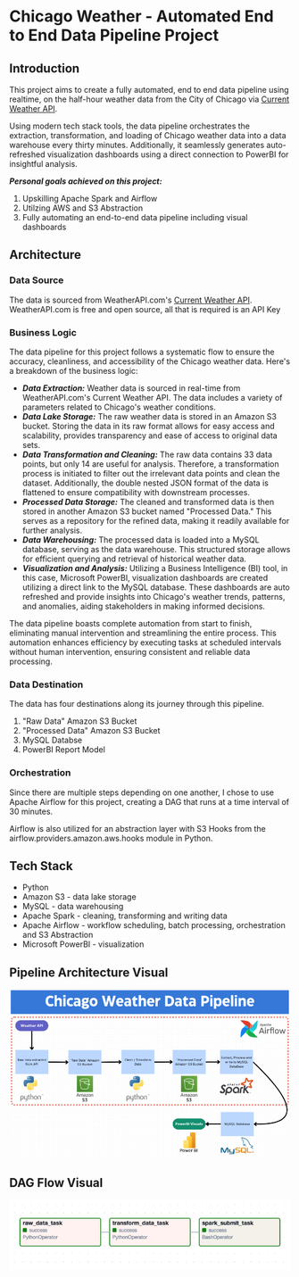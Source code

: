 # Chicago Weather - Automated End to End Data Pipeline Project

## Introduction
This project aims to create a fully automated, end to end data pipeline using realtime, on the half-hour weather data from the City of Chicago via [Current Weather API](https://www.weatherapi.com/docs/). 

Using modern tech stack tools, the data pipeline orchestrates the extraction, transformation, and loading of Chicago weather data into a data warehouse every thirty minutes. Additionally, it seamlessly generates auto-refreshed visualization dashboards using a direct connection to PowerBI for insightful analysis.

***Personal goals achieved on this project:***
 1. Upskilling Apache Spark and Airflow
 2. Utilzing AWS and S3 Abstraction
 3. Fully automating an end-to-end data pipeline including visual dashboards

## Architecture

### Data Source
The data is sourced from WeatherAPI.com's [Current Weather API](https://www.weatherapi.com/docs/). WeatherAPI.com is free and open source, all that is required is an API Key

### Business Logic
The data pipeline for this project follows a systematic flow to ensure the accuracy, cleanliness, and accessibility of the Chicago weather data. Here's a breakdown of the business logic:

- ***Data Extraction:*** Weather data is sourced in real-time from WeatherAPI.com's Current Weather API. The data includes a variety of parameters related to Chicago's weather conditions.
- ***Data Lake Storage:*** The raw weather data is stored in an Amazon S3 bucket. Storing the data in its raw format allows for easy access and scalability, provides transparency and ease of access to original data sets.
- ***Data Transformation and Cleaning:*** The raw data contains 33 data points, but only 14 are useful for analysis. Therefore, a transformation process is initiated to filter out the irrelevant data points and clean the dataset. Additionally, the double nested JSON format of the data is flattened to ensure compatibility with downstream processes.
- ***Processed Data Storage:*** The cleaned and transformed data is then stored in another Amazon S3 bucket named "Processed Data." This serves as a repository for the refined data, making it readily available for further analysis.
- ***Data Warehousing:*** The processed data is loaded into a MySQL database, serving as the data warehouse. This structured storage allows for efficient querying and retrieval of historical weather data.
- ***Visualization and Analysis:*** Utilizing a Business Intelligence (BI) tool, in this case, Microsoft PowerBI, visualization dashboards are created utilizing a direct link to the MySQL database. These dashboards are auto refreshed and provide insights into Chicago's weather trends, patterns, and anomalies, aiding stakeholders in making informed decisions.

The data pipeline boasts complete automation from start to finish, eliminating manual intervention and streamlining the entire process. This automation enhances efficiency by executing tasks at scheduled intervals without human intervention, ensuring consistent and reliable data processing.

### Data Destination
The data has four destinations along its journey through this pipeline. 

  1. "Raw Data" Amazon S3 Bucket
  2. "Processed Data" Amazon S3 Bucket
  3. MySQL Databse
  4. PowerBI Report Model

### Orchestration
Since there are multiple steps depending on one another, I chose to use Apache Airflow for this project, creating a DAG that runs at a time interval of 30 minutes.

Airflow is also utilized for an abstraction layer with S3 Hooks from the airflow.providers.amazon.aws.hooks module in Python.

## Tech Stack
  - Python
  -  Amazon S3 - data lake storage
  -  MySQL - data warehousing
  -  Apache Spark - cleaning, transforming and writing data
  -  Apache Airflow - workflow scheduling, batch processing, orchestration and S3 Abstraction
  -  Microsoft PowerBI - visualization

## Pipeline Architecture Visual
![Data pipeline flowchar](https://github.com/17ekeller/end-to-end-pipeline/blob/main/Pipeline%20Flowchart)

## DAG Flow Visual
![Dag Flow](https://github.com/17ekeller/end-to-end-pipeline/blob/main/Dagflow)

